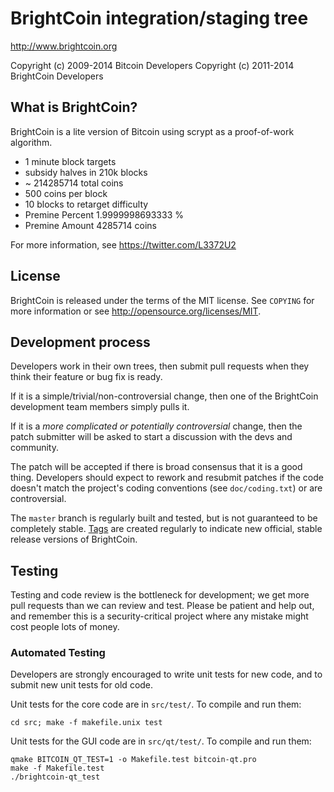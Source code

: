 BrightCoin integration/staging tree
================================

http://www.brightcoin.org

Copyright (c) 2009-2014 Bitcoin Developers
Copyright (c) 2011-2014 BrightCoin Developers

What is BrightCoin?
----------------

BrightCoin is a lite version of Bitcoin using scrypt as a proof-of-work algorithm.
 - 1 minute block targets
 - subsidy halves in 210k blocks
 - ~ 214285714  total coins
 - 500 coins per block
 - 10 blocks to retarget difficulty
 - Premine Percent 	1.9999998693333 %
 - Premine Amount 	4285714 coins

For more information, see 
https://twitter.com/L3372U2

License
-------

BrightCoin is released under the terms of the MIT license. See `COPYING` for more
information or see http://opensource.org/licenses/MIT.

Development process
-------------------

Developers work in their own trees, then submit pull requests when they think
their feature or bug fix is ready.

If it is a simple/trivial/non-controversial change, then one of the BrightCoin
development team members simply pulls it.

If it is a *more complicated or potentially controversial* change, then the patch
submitter will be asked to start a discussion with the devs and community.

The patch will be accepted if there is broad consensus that it is a good thing.
Developers should expect to rework and resubmit patches if the code doesn't
match the project's coding conventions (see `doc/coding.txt`) or are
controversial.

The `master` branch is regularly built and tested, but is not guaranteed to be
completely stable. [Tags](https://github.com/brightcoin-project/brightcoin/tags) are created
regularly to indicate new official, stable release versions of BrightCoin.

Testing
-------

Testing and code review is the bottleneck for development; we get more pull
requests than we can review and test. Please be patient and help out, and
remember this is a security-critical project where any mistake might cost people
lots of money.

### Automated Testing

Developers are strongly encouraged to write unit tests for new code, and to
submit new unit tests for old code.

Unit tests for the core code are in `src/test/`. To compile and run them:

    cd src; make -f makefile.unix test

Unit tests for the GUI code are in `src/qt/test/`. To compile and run them:

    qmake BITCOIN_QT_TEST=1 -o Makefile.test bitcoin-qt.pro
    make -f Makefile.test
    ./brightcoin-qt_test

